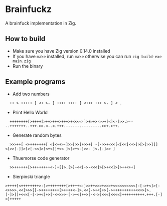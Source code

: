 # Brainfuckz

A brainfuck implementation in Zig.

## How to build

- Make sure you have Zig version 0.14.0 installed
- If you have `make` installed, run `make` otherwise you can run `zig build-exe main.zig`
- Run the binary

## Example programs

- Add two numbers
```
  ++ > +++++ [ <+ >- ] ++++ ++++ [ <+++ +++ >- ] < .
```

- Print Hello World
```
  ++++++++[>++++[>++>+++>+++>+<<<<-]>+>+>->>+[<]<-]>>.>---.+++++++..+++.>>.<-.<.+++.------.--------.>>+.>++.
```

- Generate random bytes
```
  >>>++[ <++++++++[ <[<++>-]>>[>>]+>>+[ -[->>+<<<[<[<<]<+>]>[>[>>]]] <[>>[-]]>[>[-<<]>[<+<]]+<< ]<[>+<-]>>- ]<.[-]>> ]
```

- Thuemorse code generator
```
  >>++++++[>++++++++<-]+[[>.[>]+<<[->-<<<]>[>+<<]>]>++<++]
```

- Sierpinski triangle
```
>++++[<++++++++>-]>++++++++[>++++<-]>>++>>>+>>>+<<<<<<<<<<[-[->+<]>[-<+>>>.<<]>>>[[->++++++++[>++++<-]>.<<[->+<]+>[->++++++++++<<+>]>.[-]>]]+<<<[-[->+<]+>[-<+>>>-[->+<]++>[-<->]<<<]<<<<]++++++++++.+++.[-]<]+++++
```